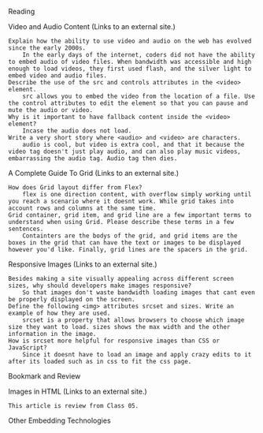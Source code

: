 Reading

Video and Audio Content (Links to an external site.)

    Explain how the ability to use video and audio on the web has evolved since the early 2000s.
        In the early days of the internet, coders did not have the ability to embed audio of video files. When bandwidth was accessible and high enough to load videos, they first used flash, and the silver light to embed video and audio files.
    Describe the use of the src and controls attributes in the <video> element.
        src allows you to embed the video from the location of a file. Use the control attributes to edit the element so that you can pause and mute the audio or video.
    Why is it important to have fallback content inside the <video> element?
        Incase the audio does not load.
    Write a very short story where <audio> and <video> are characters.
        audio is cool, but video is extra cool, and that it because the video tag doesn't just play audio, and can also play music videos, embarrassing the audio tag. Audio tag then dies.

A Complete Guide To Grid (Links to an external site.)

    How does Grid layout differ from Flex?
        flex is one direction content, with overflow simply working until you reach a scenario where it doesnt work. While grid takes into account rows and columns at the same time.
    Grid container, grid item, and grid line are a few important terms to understand when using Grid. Please describe these terms in a few sentences.
        Containters are the bodys of the grid, and grid items are the boxes in the grid that can have the text or images to be displayed however you'd like. Finally, grid lines are the spacers in the grid.

Responsive Images (Links to an external site.)

    Besides making a site visually appealing across different screen sizes, why should developers make images responsive?
        So that images don't waste bandwidth loading images that cant even be properly displayed on the screen.
    Define the following <img> attributes srcset and sizes. Write an example of how they are used.
        srcset is a property that allows browsers to choose which image size they want to load. sizes shows the max width and the other information in the image.
    How is srcset more helpful for responsive images than CSS or JavaScript?
        Since it doesnt have to load an image and apply crazy edits to it after its loaded such as in css to fit the css page.

Bookmark and Review

Images in HTML (Links to an external site.)

    This article is review from Class 05.

Other Embedding Technologies 
